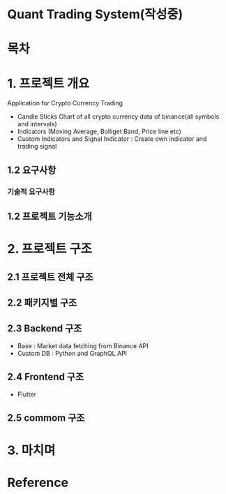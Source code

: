 # Quant Trading System(작성중)


# 목차

# 1. 프로젝트 개요
Application for Crypto Currency Trading
- Candle Sticks Chart of all crypto currency data of binance(all symbols and intervals)
- Indicators (Moving Average, Bolliget Band, Price line etc)
- Custom Indicators and Signal Indicator : Create own indicator and trading signal



## 1.2 요구사항

### 기술적 요구사항

## 1.2 프로젝트 기능소개

# 2. 프로젝트 구조

## 2.1 프로젝트 전체 구조

## 2.2 패키지별 구조

## 2.3 Backend 구조
- Base : Market data fetching from Binance API
- Custom DB : Python and GraphQL API


## 2.4 Frontend 구조
- Flutter

## 2.5 commom 구조

# 3. 마치며

# Reference

